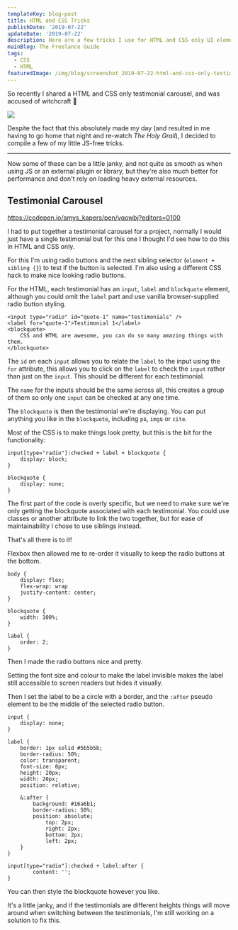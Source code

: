 ```yaml
---
templateKey: blog-post
title: HTML and CSS Tricks
publishDate: '2019-07-22'
updateDate: '2019-07-22'
description: Here are a few tricks I use for HTML and CSS only UI elements
mainBlog: The Freelance Guide
tags:
  - CSS
  - HTML
featuredImage: /img/blog/screenshot_2019-07-22-html-and-css-only-testimonial-carousel.png
---
```

So recently I shared a HTML and CSS only testimonial carousel, and was accused of witchcraft 🤣

![](/img/blog/giphy.gif)

Despite the fact that this absolutely made my day (and resulted in me having to go home that night and re-watch _The Holy Grail_), I decided to compile a few of my little JS-free tricks.

- - -

Now some of these can be a little janky, and not quite as smooth as when using JS or an external plugin or library, but they're also much better for performance and don't rely on loading heavy external resources.

## Testimonial Carousel

<https://codepen.io/amys_kapers/pen/vqowbj?editors=0100>

I had to put together a testimonial carousel for a project, normally I would just have a single testimonial but for this one I thought I'd see how to do this in HTML and CSS only.

For this I'm using radio buttons and the next sibling selector (`element + sibling {}`) to test if the button is selected. I'm also using a different CSS hack to make nice looking radio buttons.

For the HTML, each testimonial has an `input`, `label` and `blockquote` element, although you could omit the `label` part and use vanilla browser-supplied radio button styling.

```
<input type="radio" id="quote-1" name="testimonials" />
<label for="quote-1">Testimonial 1</label>
<blockquote>
	CSS and HTML are awesome, you can do so many amazing things with them.
</blockquote>
```

The `id` on each `input` allows you to relate the `label` to the input using the `for` attribute, this allows you to click on the `label` to check the `input` rather than just on the `input`. This should be different for each testimonial.

The `name` for the inputs should be the same across all, this creates a group of them so only one `input` can be checked at any one time.

The `blockquote` is then the testimonial we're displaying. You can put anything you like in the `blockquote`, including `p`s, `img`s or `cite`.

Most of the CSS is to make things look pretty, but this is the bit for the functionality:

```
input[type="radio"]:checked + label + blockquote {
	display: block;
}
		
blockquote {
	display: none;
}
```

The first part of the code is overly specific, but we need to make sure we're only getting the blockquote associated with each testimonial. You could use classes or another attribute to link the two together, but for ease of maintainability I chose to use siblings instead.

That's all there is to it!

Flexbox then allowed me to re-order it visually to keep the radio buttons at the bottom.

```
body {
	display: flex;
	flex-wrap: wrap
	justify-content: center;
}

blockquote {
	width: 100%;
}

label {
	order: 2;
}
```

Then I made the radio buttons nice and pretty.

Setting the font size and colour to make the label invisible makes the label still accessible to screen readers but hides it visually.

Then I set the label to be a circle with a border, and the `:after` pseudo element to be the middle of the selected radio  button.

```
input {
	display: none;
}

label {
	border: 1px solid #5b5b5b;
	border-radius: 50%;
	color: transparent;
	font-size: 0px;
	height: 20px;
	width: 20px;
	position: relative;
	
	&:after {
		background: #16a6b1;
		border-radius: 50%;
		position: absolute;
			top: 2px;
			right: 2px;
			bottom: 2px;
			left: 2px;
	}
}

input[type="radio"]:checked + label:after {
		content: '';
}
```

You can then style the blockquote however you like.

It's a little janky, and if the testimonials are different heights things will move around when switching between the testimonials, I'm still working on a solution to fix this.
